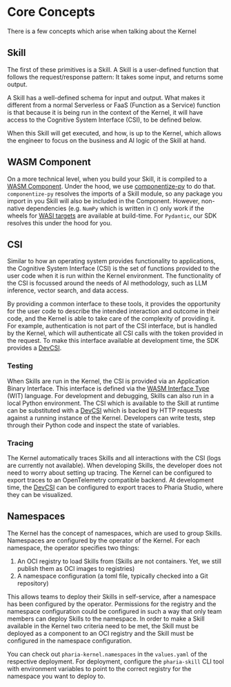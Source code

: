 # Core Concepts

There is a few concepts which arise when talking about the Kernel

## Skill

The first of these primitives is a Skill. A Skill is a user-defined function that follows the request/response pattern: It takes some input, and returns some output.

A Skill has a well-defined schema for input and output. What makes it different from a normal Serverless or FaaS (Function as a Service) function is that because it is being run in the context of the Kernel, it will have access to the Cognitive System Interface (CSI), to be defined below.

When this Skill will get executed, and how, is up to the Kernel, which allows the engineer to focus on the business and AI logic of the Skill at hand.

## WASM Component

On a more technical level, when you build your Skill, it is compiled to a [WASM Component](https://component-model.bytecodealliance.org/).
Under the hood, we use [componentize-py](https://github.com/bytecodealliance/componentize-py?tab=readme-ov-file#known-limitations) to do that.
`componentize-py` resolves the imports of a Skill module, so any package you import in you Skill will also be included in the Component.
However, non-native dependencies (e.g. `NumPy` which is written in `C`) only work if the wheels for [WASI targets](https://github.com/benbrandt/wasi-wheels) are available at build-time. For `Pydantic`, our SDK resolves this under the hood for you.

## CSI

Similar to how an operating system provides functionality to applications, the Cognitive System Interface (CSI) is the set of functions provided to the user code when it is run within the Kernel environment.
The functionality of the CSI is focussed around the needs of AI methodology, such as LLM inference, vector search, and data access.

By providing a common interface to these tools, it provides the opportunity for the user code to describe the intended interaction and outcome in their code, and the Kernel is able to take care of the complexity of providing it.
For example, authentication is not part of the CSI interface, but is handled by the Kernel, which will authenticate all CSI calls with the token provided in the request.
To make this interface available at development time, the SDK provides a [DevCSI](references.rst#pharia_skill.DevCsi).

### Testing

When Skills are run in the Kernel, the CSI is provided via an Application Binary Interface. This interface is defined via the [WASM Interface Type](https://component-model.bytecodealliance.org/design/wit.html) (WIT) language.
For development and debugging, Skills can also run in a local Python environment. The CSI which is available to the Skill at runtime can be substituted with a [DevCSI](references.rst#pharia_skill.testing.DevCsi) which is backed by HTTP requests against a running instance of the Kernel.
Developers can write tests, step through their Python code and inspect the state of variables.

### Tracing

The Kernel automatically traces Skills and all interactions with the CSI (logs are currently not available). When developing Skills, the developer does not need to worry about setting up tracing.
The Kernel can be configured to export traces to an OpenTelemetry compatible backend. At development time, the [DevCSI](references.rst#pharia_skill.testing.DevCsi) can be configured to export traces to Pharia Studio, where they can be visualized.

## Namespaces

The Kernel has the concept of namespaces, which are used to group Skills. Namespaces are configured by the operator of the Kernel.
For each namespace, the operator specifies two things:

1. An OCI registry to load Skills from (Skills are not containers. Yet, we still publish them as OCI images to registries)
2. A namespace configuration (a toml file, typically checked into a Git repository)

This allows teams to deploy their Skills in self-service, after a namespace has been configured by the operator.
Permissions for the registry and the namespace configuration could be configured in such a way that only team members can deploy Skills to the namespace.
In order to make a Skill available in the Kernel two criteria need to be met, the Skill must be deployed as a component to an OCI registry and the Skill must be configured in the namespace configuration.

You can check out `pharia-kernel.namespaces` in the `values.yaml` of the respective deployment. For deployment, configure the `pharia-skill` CLI tool with environment variables to point to the correct registry for the namespace you want to deploy to.
